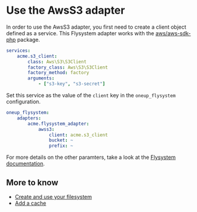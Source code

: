 # Use the AwsS3 adapter

In order to use the AwsS3 adapter, you first need to create
a client object defined as a service. This Flysystem adapter
works with the [aws/aws-sdk-php](https://packagist.org/packages/aws/aws-sdk-php) package.

```yml
services:
    acme.s3_client:
        class: Aws\S3\S3Client
        factory_class: Aws\S3\S3Client
        factory_method: factory
        arguments:
            - ["s3-key", "s3-secret"]
```

Set this service as the value of the `client` key in the `oneup_flysystem` configuration.

```yml
oneup_flysystem:
    adapters:
        acme.flysystem_adapter:
            awss3:
                client: acme.s3_client
                bucket: ~
                prefix: ~
```

For more details on the other paramters, take a look at the [Flysystem documentation](https://github.com/thephpleague/flysystem#aws-s3-setup).

## More to know
* [Create and use your filesystem](filesystem_create.md)
* [Add a cache](filesystem_cache.md)